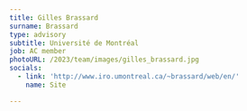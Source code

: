 ```yaml
---
title: Gilles Brassard
surname: Brassard
type: advisory
subtitle: Université de Montréal
job: AC member
photoURL: /2023/team/images/gilles_brassard.jpg
socials:
  - link: 'http://www.iro.umontreal.ca/~brassard/web/en/'
    name: Site

---
```

